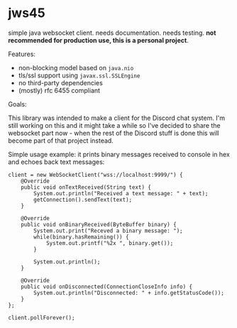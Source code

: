 jws45
=====

simple java websocket client.
needs documentation. needs testing. **not recommended for production use, this is a personal project**.

Features:
* non-blocking model based on `java.nio`
* tls/ssl support using `javax.ssl.SSLEngine`
* no third-party dependencies
* (mostly) rfc 6455 compliant

Goals:

This library was intended to make a client for the Discord chat system. I'm still working on this and it might take a
while so I've decided to share the websocket part now - when the rest of the Discord stuff is done this will become
part of that project instead.

Simple usage example: it prints binary messages received to console in hex and echoes back text messages:

    client = new WebSocketClient("wss://localhost:9999/") {
        @Override
        public void onTextReceived(String text) {
            System.out.println("Received a text message: " + text);
            getConnection().sendText(text);
        }

        @Override
        public void onBinaryReceived(ByteBuffer binary) {
            System.out.print("Receved a binary message: ");
            while(binary.hasRemaining()) {
                System.out.printf("%2x ", binary.get());
            }

            System.out.println();
        }

        @Override
        public void onDisconnected(ConnectionCloseInfo info) {
            System.out.println("Disconnected: " + info.getStatusCode());
        }
    };
    
    client.pollForever();
